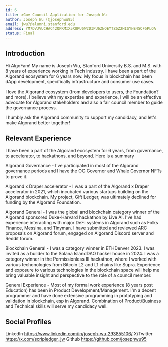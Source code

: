 ```yaml
---
id: 6
title: xGov Council Application for Joseph Wu
author: Joseph Wu (@josephwu95)
email: jwu7@alumni.stanford.edu
address: YM7DVJVUCHAC42QPRMIX5XUPU6W2DIPU6ZNOEYTZ6Z2HISYNE4SQF5PLOA
status: Final
---
```


## Introduction

Hi AlgoFam! My name is Joseph Wu, Stanford University B.S. and M.S. with 8 years of experience working in Tech industry. I have been a part of the Algorand ecosystem for 6 years now. My focus in blockchain has been dApp development, specifically infrastructure and consumer use cases.

I love the Algorand ecosystem (from developers to users, the Foundation? and more). I believe with my expertise and experience, I will be an effective advocate for Algorand stakeholders and also a fair council member to guide the governance process. 

I humbly ask the Algorand community to support my candidacy, and let's make Algorand better together!


## Relevant Experience

I have been a part of the Algorand ecosystem for 6 years, from governance, to accelerator, to hackathons, and beyond. Here is a summary

Algorand Governance - I've participated in most of the Algorand governance periods and I have the OG Governor and Whale Governor NFTs to prove it. 

Algorand x Draper accelerator - I was a part of the Algorand x Draper accelerator in 2021, which incubated various startups building on the Algorand blockchain. My project, Gift Ledger, was ultimately declined for funding by the Algorand Foundation.

Algorand General - I was the global and blockchain category winner of the Algorand sponsored Duke-Harvard hackathon by Live AI. I've had experience interacting with major DeFi systems in Algorand such as Folks Finance, Messina, and Tinyman. I have submitted and reviewed ARC proposals on Algorand forum, engaged on Algorand Discord server and Reddit forum. 

Blockchain General - I was a category winner in ETHDenver 2023. I was invited as a builder to the Solana IslandDAO hacker house in 2024. I was a category winner in the Permissionless III hackathon, where I worked with various techonologies from Bitcoin L2 and L1 chains like Supra. Experience and exposure to various technologies in the blockchain space will help me bring valuable insight and perspective to the role of a council member. 

General Experience - Most of my formal work experience (8 years post Education) has been in Product Development/Management. I'm a decent programmer and have done extensive programming in prototyping and validation in blockchain, esp in Algorand. Combination of Product/Business and Technical skills will serve my candidacy well. 

## Social Profiles

LinkedIn https://www.linkedin.com/in/joseph-wu-293855106/
X/Twitter https://x.com/scripledger_jw
Github https://github.com/josephwu95

